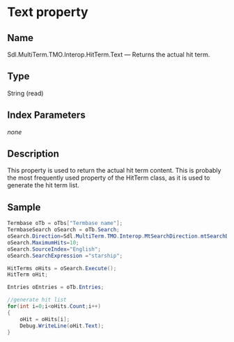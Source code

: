 # Text property

## Name

Sdl.MultiTerm.TMO.Interop.HitTerm.Text —          Returns the actual hit term.

## Type

String
(read)


## Index Parameters
*none*

## Description

This property is used to return the actual hit term content. This is probably the most frequently used property of the HitTerm class, as it is used to generate the hit term list.

## Sample


```cs
Termbase oTb = oTbs["Termbase name"];
TermbaseSearch oSearch = oTb.Search;
oSearch.Direction=Sdl.MultiTerm.TMO.Interop.MtSearchDirection.mtSearchDown;
oSearch.MaximumHits=10;
oSearch.SourceIndex="English";
oSearch.SearchExpression ="starship";

HitTerms oHits = oSearch.Execute();
HitTerm oHit;

Entries oEntries = oTb.Entries;

//generate hit list
for(int i=0;i<oHits.Count;i++)
{
   	oHit = oHits[i];				
   	Debug.WriteLine(oHit.Text);
}
```